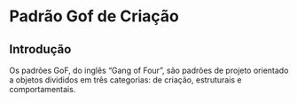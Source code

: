 <h1> Padrão Gof de Criação </h1>

<h2>Introdução</h2>

<p>Os padrões GoF, do inglês “Gang of Four”, são padrões de projeto orientado a objetos divididos em três categorias: de criação, estruturais e comportamentais.
</p>